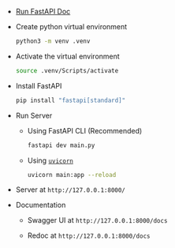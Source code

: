 - [Run FastAPI Doc](https://fastapi.tiangolo.com/#run-it)

- Create python virtual environment

  ```bash
  python3 -m venv .venv
  ```

- Activate the virtual environment

  ```bash
  source .venv/Scripts/activate
  ```

- Install FastAPI

  ```bash
  pip install "fastapi[standard]"
  ```

- Run Server

  - Using FastAPI CLI (Recommended)

    ```bash
    fastapi dev main.py
    ```

  - Using [`uvicorn`](https://www.uvicorn.org/)

    ```bash
    uvicorn main:app --reload
    ```

- Server at `http://127.0.0.1:8000/`

- Documentation

  - Swagger UI at `http://127.0.0.1:8000/docs`

  - Redoc at `http://127.0.0.1:8000/docs`
